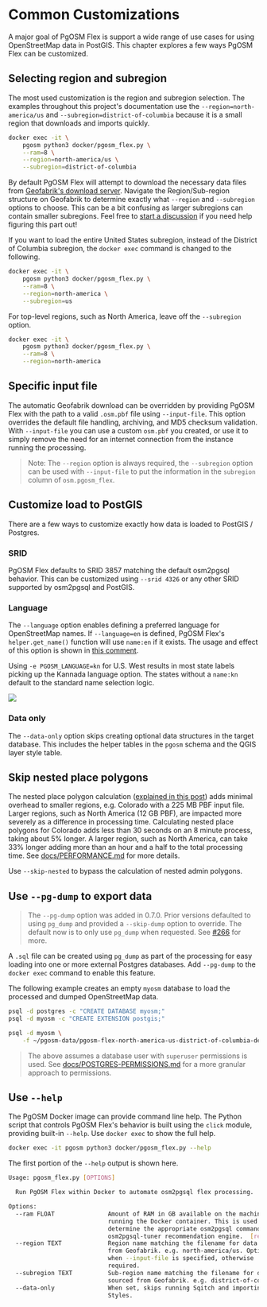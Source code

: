 # Common Customizations

A major goal of PgOSM Flex is support a wide range of use cases for using
OpenStreetMap data in PostGIS. This chapter explores a few ways PgOSM Flex
can be customized.


## Selecting region and subregion

The most used customization is the region and subregion selection.
The examples throughout this project's documentation use
the `--region=north-america/us` and `--subregion=district-of-columbia`
because it is a small region that downloads and imports quickly.

```bash
docker exec -it \
    pgosm python3 docker/pgosm_flex.py \
    --ram=8 \
    --region=north-america/us \
    --subregion=district-of-columbia
```

By default PgOSM Flex will attempt to download the necessary data files
from [Geofabrik's download server](https://download.geofabrik.de/).
Navigate the Region/Sub-region structure on Geofabrik to determine
exactly what `--region` and `--subregion` options to choose.
This can be a bit confusing as larger subregions can contain smaller subregions.
Feel free to [start a discussion](https://github.com/rustprooflabs/pgosm-flex/discussions/new/choose) if you need help figuring this part out!

If you want to load the entire United States subregion, instead of
the District of Columbia subregion, the `docker exec` command is changed to the
following.

```bash
docker exec -it \
    pgosm python3 docker/pgosm_flex.py \
    --ram=8 \
    --region=north-america \
    --subregion=us
```

For top-level regions, such as North America, leave off the `--subregion` option.

```bash
docker exec -it \
    pgosm python3 docker/pgosm_flex.py \
    --ram=8 \
    --region=north-america
```

## Specific input file

The automatic Geofabrik download can be overridden by providing PgOSM Flex
with the path to a valid `.osm.pbf` file using `--input-file`.
This option overrides the default file handling, archiving, and MD5
checksum validation.  With `--input-file` you can use a custom `osm.pbf`
you created, or use it to simply remove the need for an internet connection
from the instance running the processing.

> Note: The `--region` option is always required, the `--subregion` option can be used with `--input-file` to put the information in the `subregion` column of `osm.pgosm_flex`.


## Customize load to PostGIS

There are a few ways to customize exactly how data is loaded to PostGIS / Postgres.

### SRID

PgOSM Flex defaults to SRID 3857 matching the default osm2pgsql behavior.
This can be customized using `--srid 4326` or any other SRID supported by
osm2pgsql and PostGIS. 



### Language

The `--language` option enables defining a preferred language for OpenStreetMap
names.  If `--language=en` is defined, PgOSM Flex's `helper.get_name()`
function will use `name:en` if it exists.  The usage and effect
of this option is shown in [this comment](https://github.com/rustprooflabs/pgosm-flex/issues/93#issuecomment-818271870).

Using `-e PGOSM_LANGUAGE=kn` for U.S. West results in most state labels picking
up the Kannada language option.  The states without a `name:kn` default
to the standard name selection logic.

![](https://user-images.githubusercontent.com/3085224/114467942-ecd29700-9ba7-11eb-980a-10a127fd3c97.png)



### Data only

The `--data-only` option skips creating optional data structures in the target
database.  This includes the helper tables in the `pgosm` schema and the 
QGIS layer style table.




## Skip nested place polygons

The nested place polygon calculation
([explained in this post](https://blog.rustprooflabs.com/2021/01/pgosm-flex-improved-openstreetmap-places-postgis))
adds minimal overhead to smaller regions, e.g. Colorado with a 225 MB PBF input file.
Larger regions, such as North America (12 GB PBF),
are impacted more severely as a difference in processing time.
Calculating nested place polygons for Colorado adds less than 30 seconds on an 8 minute process,
taking about 5% longer.
A larger region, such as North America, can take 33% longer adding more than
an hour and a half to the total processing time.
See [docs/PERFORMANCE.md](PERFORMANCE.md) for more details.


Use `--skip-nested` to bypass the calculation of nested admin polygons.


## Use `--pg-dump` to export data

> The `--pg-dump` option was added in 0.7.0.  Prior versions defaulted to using `pg_dump` and provided a `--skip-dump` option to override.  The default now is to only use `pg_dump` when requested.  See [#266](https://github.com/rustprooflabs/pgosm-flex/issues/266) for more.


A `.sql` file can be created using `pg_dump` as part of the processing
for easy loading into one or more external Postgres databases.
Add `--pg-dump` to the `docker exec` command to enable this feature.

The following example
creates an empty `myosm` database to load the processed and dumped OpenStreetMap
data.


```bash
psql -d postgres -c "CREATE DATABASE myosm;"
psql -d myosm -c "CREATE EXTENSION postgis;"

psql -d myosm \
    -f ~/pgosm-data/pgosm-flex-north-america-us-district-of-columbia-default-2023-01-21.sql
```

> The above assumes a database user with `superuser` permissions is used. See [docs/POSTGRES-PERMISSIONS.md](POSTGRES-PERMISSIONS.md) for a more granular approach to permissions.





## Use `--help`

The PgOSM Docker image can provide command line help.
The Python script that controls PgOSM Flex's behavior is built using the
`click` module, providing built-in `--help`.
Use `docker exec` to show the full help.


```bash
docker exec -it pgosm python3 docker/pgosm_flex.py --help
```

The first portion of the `--help` output is shown here.

```bash
Usage: pgosm_flex.py [OPTIONS]

  Run PgOSM Flex within Docker to automate osm2pgsql flex processing.

Options:
  --ram FLOAT               Amount of RAM in GB available on the machine
                            running the Docker container. This is used to
                            determine the appropriate osm2pgsql command via
                            osm2pgsql-tuner recommendation engine.  [required]
  --region TEXT             Region name matching the filename for data sourced
                            from Geofabrik. e.g. north-america/us. Optional
                            when --input-file is specified, otherwise
                            required.
  --subregion TEXT          Sub-region name matching the filename for data
                            sourced from Geofabrik. e.g. district-of-columbia
  --data-only               When set, skips running Sqitch and importing QGIS
                            Styles.

```






